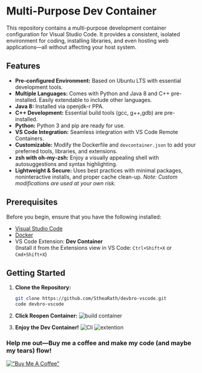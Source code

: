 # Multi-Purpose Dev Container

This repository contains a multi-purpose development container configuration for Visual Studio Code. It provides a consistent, isolated environment for coding, installing libraries, and even hosting web applications—all without affecting your host system.

## Features

- **Pre-configured Environment:** Based on Ubuntu LTS with essential development tools.
- **Multiple Languages:** Comes with Python and Java 8 and C++ pre-installed. Easily extendable to include other languages.
- **Java 8:** Installed via openjdk-r PPA.
- **C++ Development:** Essential build tools (gcc, g++,gdb) are pre-installed.
- **Python:** Python 3 and pip are ready for use.
- **VS Code Integration:** Seamless integration with VS Code Remote Containers.
- **Customizable:** Modify the Dockerfile and `devcontainer.json` to add your preferred tools, libraries, and extensions.
- **zsh with oh‑my‑zsh:** Enjoy a visually appealing shell with autosuggestions and syntax highlighting.
- **Lightweight & Secure:** Uses best practices with minimal packages, noninteractive installs, and proper cache clean-up. *Note: Custom modifications are used at your own risk.*


## Prerequisites
Before you begin, ensure that you have the following installed:

- [Visual Studio Code](https://code.visualstudio.com/)
- [Docker](https://www.docker.com/get-started)
- VS Code Extension: **Dev Container**  
  (Install it from the Extensions view in VS Code: `Ctrl+Shift+X` or `Cmd+Shift+X`)

## Getting Started

1. **Clone the Repository:**

   ```bash
   git clone https://github.com/StheaRath/devbro-vscode.git
   code devbro-vscode
   
2. **Click Reopen Container:**
![build container](.readmeimg/img1.png)

3. **Enjoy the Dev Container!**
![Cli](.readmeimg/img2.png)
![extention](.readmeimg/img3.png)
### Help me out—Buy me a coffee and make my code (and maybe my tears) flow!

[!["Buy Me A Coffee"](https://www.buymeacoffee.com/assets/img/custom_images/orange_img.png)](https://buymeacoffee.com/strath)

